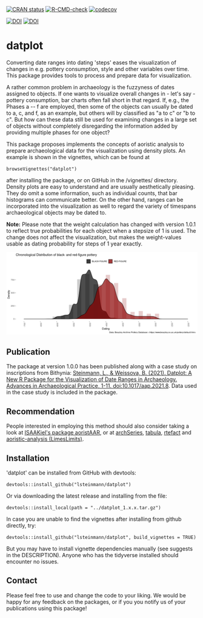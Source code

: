 <!-- badges: start -->
[![CRAN status](https://www.r-pkg.org/badges/version/datplot)](https://CRAN.R-project.org/package=datplot)
[![R-CMD-check](https://github.com/lsteinmann/datplot/workflows/R-CMD-check/badge.svg)](https://github.com/lsteinmann/datplot/actions)
[![codecov](https://app.codecov.io/gh/lsteinmann/datplot/branch/main/graph/badge.svg?token=CVNCAL9U4W)](https://app.codecov.io/gh/lsteinmann/datplot)

[![DOI](https://zenodo.org/badge/DOI/10.5281/zenodo.4285912.svg)](https://doi.org/10.5281/zenodo.4285912)
[![DOI](https://img.shields.io/badge/Publication-10.1017/aap.2021.8-green.svg)](https://doi.org/10.1017/aap.2021.8)

<!-- badges: end -->

datplot
=======

Converting date ranges into dating 'steps' eases the visualization of changes in e.g. pottery consumption, style and other variables over time. This package provides tools to process and prepare data for visualization.

A rather common problem in archaeology is the fuzzyness of dates assigned to objects. If one wants to visualize overall changes in - let's say - pottery consumption, bar charts often fall short in that regard. If, e.g., the Phases a -- f are employed, then some of the objects can usually be dated to a, c, and f, as an example, but others will by classified as "a to c" or "b to c". But how can these data still be used for examining changes in a large set of objects without completely disregarding the information added by providing multiple phases for one object?

This package proposes implements the concepts of aoristic analysis to prepare archaeological data for the visualization using density plots. An example is shown in the vignettes, which can be found at

    browseVignettes("datplot")

after installing the package, or on GitHub in the /vignettes/ directory. Density plots are easy to understand and are usually aesthetically pleasing. They do omit a some information, such as individual counts, that bar histograms can communicate better. On the other hand, ranges can be incorporated into the visualization as well to regard the variety of timespans archaeological objects may be dated to.

**Note:** Please note that the weight calculation has changed with version 1.0.1 to reflect true probabilities for each object when a stepsize of 1 is used. The change does not affect the visualization, but makes the weight-values usable as dating probability for steps of 1 year exactly. 

![Attic Pottery from BAPD by Date](man/figures/demo_readme.png "Attic Pottery from BAPD by Date")

Publication
-------
The package at version 1.0.0 has been published along with a case study on inscriptions from Bithynia: [Steinmann, L., & Weissova, B. (2021). Datplot: A New R Package for the Visualization of Date Ranges in Archaeology. Advances in Archaeological Practice, 1-11. doi:10.1017/aap.2021.8](https://doi.org/10.1017/aap.2021.8). Data used in the case study is included in the package.

Recommendation
-------
People interested in employing this method should also consider taking a look at [ISAAKiel's package aoristAAR](https://github.com/ISAAKiel/aoristAAR/), or at [archSeries](https://github.com/davidcorton/archSeries), [tabula](https://github.com/tesselle/tabula), [rtefact](https://github.com/ahb108/rtfact) and [aoristic-analysis (LimesLimits)](https://github.com/LimesLimits/aoristic-analysis). 


Installation 
-------
'datplot' can be installed from GitHub with devtools:

    devtools::install_github("lsteinmann/datplot")

Or via downloading the latest release and installing from the file: 

    devtools::install_local(path = "../datplot_1.x.x.tar.gz")
    
In case you are unable to find the vignettes after installing from github directly, try: 

    devtools::install_github("lsteinmann/datplot", build_vignettes = TRUE)

But you may have to install vignette dependencies manually (see suggests in the DESCRIPTION). Anyone who has the tidyverse installed should encounter no issues.

Contact
-------

Please feel free to use and change the code to your liking. We would be happy for any feedback on the packages, or if you you notify us of your publications using this package!

